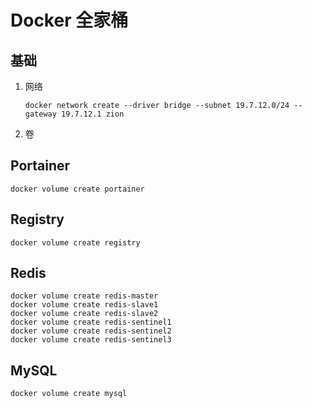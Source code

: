 # Docker 全家桶 

## 基础
1. 网络
    ```shell
   docker network create --driver bridge --subnet 19.7.12.0/24 --gateway 19.7.12.1 zion
    ```
2. 卷
   

## Portainer

```shell
docker volume create portainer
```

## Registry

```shell
docker volume create registry
```


## Redis

```shell
docker volume create redis-master
docker volume create redis-slave1
docker volume create redis-slave2
docker volume create redis-sentinel1
docker volume create redis-sentinel2
docker volume create redis-sentinel3
```

## MySQL

```shell
docker volume create mysql
```
